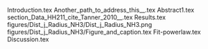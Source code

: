 Introduction.tex
Another_path_to_address_this__.tex
Abstract1.tex
section_Data_HH211_cite_Tanner_2010__.tex
Results.tex
figures/Dist_j_Radius_NH3/Dist_j_Radius_NH3.png
figures/Dist_j_Radius_NH3/Figure_and_caption.tex
Fit-powerlaw.tex
Discussion.tex
